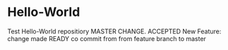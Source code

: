 
# Hello-World
Test Hello-World repositiory
MASTER CHANGE. ACCEPTED
New Feature: change made
READY co commit from from feature branch to master
